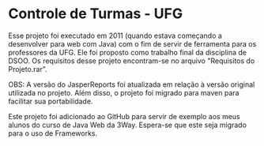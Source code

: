 # Controle de Turmas - UFG

Esse projeto foi executado em 2011 (quando estava começando a desenvolver para web com Java) com o fim de servir de ferramenta para os professores da UFG. Ele foi proposto como trabalho final da disciplina de DSOO. Os requisitos desse projeto encontram-se no arquivo "Requisitos do Projeto.rar".

OBS: A versão do JasperReports foi atualizada em relação à versão original utilizada no projeto. Além disso, o projeto foi migrado para maven para facilitar sua portabilidade.

Este projeto foi adicionado ao GitHub para servir de exemplo aos meus alunos do curso de Java Web da 3Way. Espera-se que este seja migrado para o uso de Frameworks.
